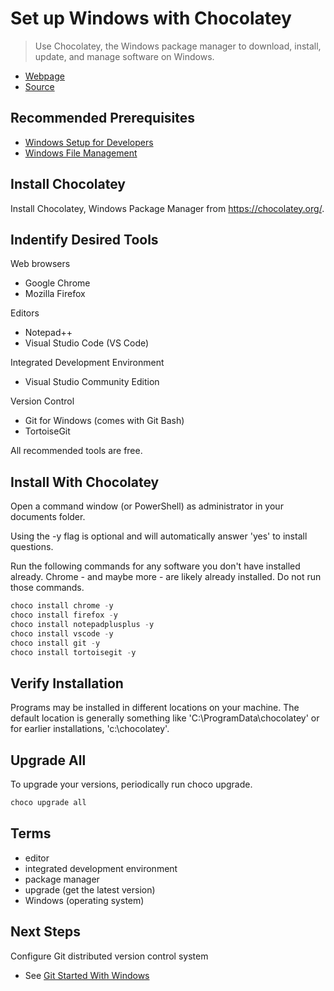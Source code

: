 # Set up Windows with Chocolatey

> Use Chocolatey, the Windows package manager to download, install, update, and manage software on Windows.

- [Webpage](https://denisecase.github.io/get-setup-with-chocolatey/)
- [Source](https://github.com/denisecase/get-setup-with-chocolatey)

## Recommended Prerequisites

- [Windows Setup for Developers](https://github.com/denisecase/windows-setup)
- [Windows File Management](https://github.com/denisecase/windows-file-management)

## Install Chocolatey

Install Chocolatey, Windows Package Manager from <https://chocolatey.org/>.

## Indentify Desired Tools

Web browsers

- Google Chrome
- Mozilla Firefox

Editors

- Notepad++
- Visual Studio Code (VS Code)

Integrated Development Environment

- Visual Studio Community Edition

Version Control

- Git for Windows (comes with Git Bash)
- TortoiseGit

All recommended tools are free.

## Install With Chocolatey

Open a command window (or PowerShell) as administrator in your documents folder.

Using the -y flag is optional and will automatically answer 'yes' to install questions.

Run the following commands for any software you don't have installed already. Chrome - and maybe more - are likely already installed.  Do not run those commands.

```Powershell
choco install chrome -y
choco install firefox -y
choco install notepadplusplus -y
choco install vscode -y
choco install git -y
choco install tortoisegit -y
```

## Verify Installation

Programs may be installed in different locations on your machine. 
The default location is generally something like 'C:\ProgramData\chocolatey' or for earlier installations, 'c:\chocolatey'.

## Upgrade All

To upgrade your versions, periodically run choco upgrade.

```Powershell
choco upgrade all
```

## Terms

- editor
- integrated development environment
- package manager
- upgrade (get the latest version)
- Windows (operating system)

## Next Steps

Configure Git distributed version control system

- See [Git Started With Windows](https://github.com/denisecase/git-started-windows)

